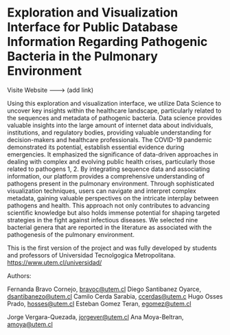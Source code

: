 # Exploration and Visualization Interface for Public Database Information Regarding Pathogenic Bacteria in the Pulmonary Environment

Visite Website ---> (add link)

Using this exploration and visualization interface, we utilize Data Science to uncover key insights within the healthcare landscape, particularly related to the sequences and metadata of pathogenic bacteria. Data science provides valuable insights into the large amount of internet data about individuals, institutions, and regulatory bodies, providing valuable understanding for decision-makers and healthcare professionals. The COVID-19 pandemic demonstrated its potential, establish essential evidence during emergencies. It emphasized the significance of data-driven approaches in dealing with complex and evolving public health crises, particularly those related to pathogens 1, 2. By integrating sequence data and associating information, our platform provides a comprehensive understanding of pathogens present in the pulmonary environment. Through sophisticated visualization techniques, users can navigate and interpret complex metadata, gaining valuable perspectives on the intricate interplay between pathogens and health. This approach not only contributes to advancing scientific knowledge but also holds immense potential for shaping targeted strategies in the fight against infectious diseases. We selected nine bacterial genera that are reported in the literature as associated with the pathogenesis of the pulmonary environment.


This is the first version of the project and was fully developed by students and professors of Universidad Tecnolgogica Metropolitana. https://www.utem.cl/universidad/

Authors:

Fernanda Bravo Cornejo, bravoc@utem.cl
Diego Santibanez Oyarce, dsantibanezo@utem.cl
Camilo Cerda Sarabia, ccerdas@utem.c
Hugo Osses Prado, hosses@utem.cl
Esteban Gomez Teran, egomez@utem.cl

Jorge Vergara-Quezada, jorgever@utem.cl
Ana Moya-Beltran, amoya@utem.cl
